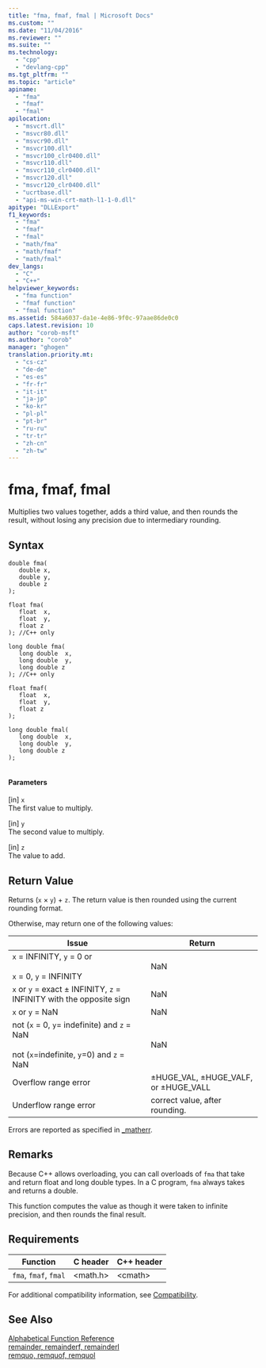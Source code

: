 ```yaml
---
title: "fma, fmaf, fmal | Microsoft Docs"
ms.custom: ""
ms.date: "11/04/2016"
ms.reviewer: ""
ms.suite: ""
ms.technology: 
  - "cpp"
  - "devlang-cpp"
ms.tgt_pltfrm: ""
ms.topic: "article"
apiname: 
  - "fma"
  - "fmaf"
  - "fmal"
apilocation: 
  - "msvcrt.dll"
  - "msvcr80.dll"
  - "msvcr90.dll"
  - "msvcr100.dll"
  - "msvcr100_clr0400.dll"
  - "msvcr110.dll"
  - "msvcr110_clr0400.dll"
  - "msvcr120.dll"
  - "msvcr120_clr0400.dll"
  - "ucrtbase.dll"
  - "api-ms-win-crt-math-l1-1-0.dll"
apitype: "DLLExport"
f1_keywords: 
  - "fma"
  - "fmaf"
  - "fmal"
  - "math/fma"
  - "math/fmaf"
  - "math/fmal"
dev_langs: 
  - "C"
  - "C++"
helpviewer_keywords: 
  - "fma function"
  - "fmaf function"
  - "fmal function"
ms.assetid: 584a6037-da1e-4e86-9f0c-97aae86de0c0
caps.latest.revision: 10
author: "corob-msft"
ms.author: "corob"
manager: "ghogen"
translation.priority.mt: 
  - "cs-cz"
  - "de-de"
  - "es-es"
  - "fr-fr"
  - "it-it"
  - "ja-jp"
  - "ko-kr"
  - "pl-pl"
  - "pt-br"
  - "ru-ru"
  - "tr-tr"
  - "zh-cn"
  - "zh-tw"
---
```

# fma, fmaf, fmal
Multiplies two values together,  adds a third value, and then rounds the result, without losing any precision due to intermediary rounding.  
  
## Syntax  
  
```  
double fma(  
   double x,   
   double y,   
   double z  
);  
  
float fma(  
   float  x,   
   float  y,   
   float z  
); //C++ only  
  
long double fma(  
   long double  x,   
   long double  y,   
   long double z  
); //C++ only  
  
float fmaf(  
   float  x,   
   float  y,   
   float z  
);  
  
long double fmal(  
   long double  x,   
   long double  y,   
   long double z  
);  
  
```  
  
#### Parameters  
 [in] `x`  
 The first value to multiply.  
  
 [in] `y`  
 The second value to multiply.  
  
 [in] `z`  
 The value to add.  
  
## Return Value  
 Returns (`x` ×    `y`) + `z`. The return value is then rounded using the current rounding format.  
  
 Otherwise, may return one of the following values:  
  
|Issue|Return|  
|-----------|------------|  
|`x` = INFINITY, `y` = 0 or<br /><br /> `x` = 0, `y` = INFINITY|NaN|  
|`x` or `y` = exact ± INFINITY, `z` = INFINITY with the opposite sign|NaN|  
|`x` or `y` = NaN|NaN|  
|not (`x` = 0, `y`= indefinite) and `z` = NaN<br /><br /> not (`x`=indefinite, `y`=0) and `z` = NaN|NaN|  
|Overflow range error|±HUGE_VAL, ±HUGE_VALF, or ±HUGE_VALL|  
|Underflow range error|correct value, after rounding.|  
  
 Errors are reported as specified in [_matherr](../../c-runtime-library/reference/matherr.md).  
  
## Remarks  
 Because C++ allows overloading, you can call overloads of `fma` that take and return float and long double types. In a C program, `fma` always takes and returns a double.  
  
 This function computes the value as though it were taken to infinite precision, and then rounds the final result.  
  
## Requirements  
  
|Function|C header|C++ header|  
|--------------|--------------|------------------|  
|`fma`,                `fmaf`,  `fmal`|\<math.h>|\<cmath>|  
  
 For additional compatibility information, see [Compatibility](../../c-runtime-library/compatibility.md).  
  
## See Also  
 [Alphabetical Function Reference](../../c-runtime-library/reference/crt-alphabetical-function-reference.md)   
 [remainder, remainderf, remainderl](../../c-runtime-library/reference/remainder-remainderf-remainderl.md)   
 [remquo, remquof, remquol](../../c-runtime-library/reference/remquo-remquof-remquol.md)